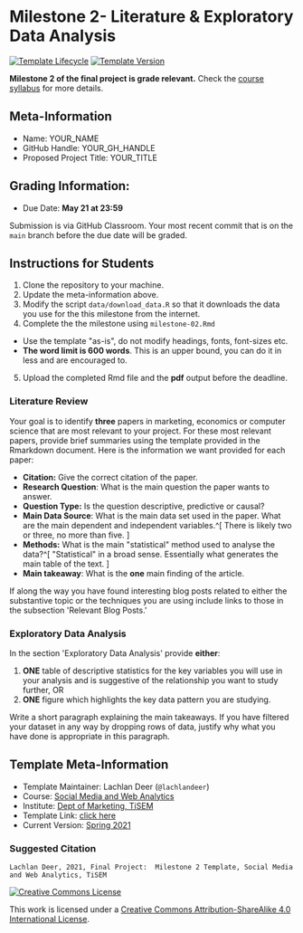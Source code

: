# Milestone 2- Literature & Exploratory Data Analysis

[![Template Lifecycle](https://img.shields.io/badge/lifecycle-maturing-blue.svg)](https://www.tidyverse.org/lifecycle/#maturing)
[![Template Version](https://img.shields.io/badge/version-2021-green.svg)]()

**Milestone 2 of the final project is grade relevant.**
Check the [course syllabus](https://tisem-digital-marketing.github.io/2021-smwa/assets/syllabus.pdf) for more details.

## Meta-Information 

* Name: YOUR_NAME
* GitHub Handle: YOUR_GH_HANDLE
* Proposed Project Title: YOUR_TITLE

## Grading Information:

* Due Date: **May 21 at 23:59**

Submission is via GitHub Classroom.
Your most recent commit that is on the `main` branch before the due date will be graded.

## Instructions for Students

1. Clone the repository to your machine.
2. Update the meta-information above.
3. Modify the script `data/download_data.R` so that it downloads the data you use for the this milestone from the internet.
4. Complete the the milestone using `milestone-02.Rmd`
  * Use the template "as-is", do not modify headings, fonts, font-sizes etc.
  * **The word limit is 600 words**. This is an upper bound, you can do it in less and are encouraged to.
5. Upload the completed Rmd file and the **pdf** output before the deadline.
  
### Literature Review

Your goal is to identify **three** papers in marketing, economics or computer science that are most relevant to your project.
For these most relevant papers, provide brief summaries using the template provided in the Rmarkdown document.
Here is the information we want provided for each paper:

* **Citation:** Give the correct citation of the paper.
* **Research Question**: What is the main question the paper wants to answer.
* **Question Type:** Is the question descriptive, predictive or causal?
* **Main Data Source**: What is the main data set used in the paper. What are the main dependent and independent variables.^[
  There is likely two or three, no more than five.
]
* **Methods:** What is the main "statistical" method used to analyse the data?^[
"Statistical" in a broad sense. Essentially what generates the main table of the text.
]
* **Main takeaway**: What is the **one** main finding of the article.

If along the way you have found interesting blog posts related to either the substantive topic or the techniques you are using include links to those in the subsection 'Relevant Blog Posts.'

### Exploratory Data Analysis

In the section 'Exploratory Data Analysis' provide **either**:

1. **ONE** table of descriptive statistics for the key variables you will use in your analysis and is suggestive of the relationship you want to study further, OR
2. **ONE** figure which highlights the key data pattern you are studying.

Write a short paragraph explaining the main takeaways. 
If you have filtered your dataset in any way by dropping rows of data, justify why what you have done is appropriate in this paragraph. 

## Template Meta-Information

*   Template Maintainer: Lachlan Deer (`@lachlandeer`)
*   Course: [Social Media and Web Analytics](https://github.com/tisem-digital-marketing)
*   Institute: [Dept of Marketing, TiSEM](https://www.tilburguniversity.edu/about/schools/economics-and-management/organization/departments/marketing)
*   Template Link: [click here]()
*   Current Version: [Spring 2021](https://tisem-digital-marketing.github.io/2021-smwa/)

### Suggested Citation

```
Lachlan Deer, 2021, Final Project:  Milestone 2 Template, Social Media and Web Analytics, TiSEM
```

<a rel="license" href="http://creativecommons.org/licenses/by-sa/4.0/"><img alt="Creative Commons License" style="border-width:0" src="https://i.creativecommons.org/l/by-sa/4.0/88x31.png" /></a><br />

This work is licensed under a <a rel="license" href="http://creativecommons.org/licenses/by-sa/4.0/">Creative Commons Attribution-ShareAlike 4.0 International License</a>.